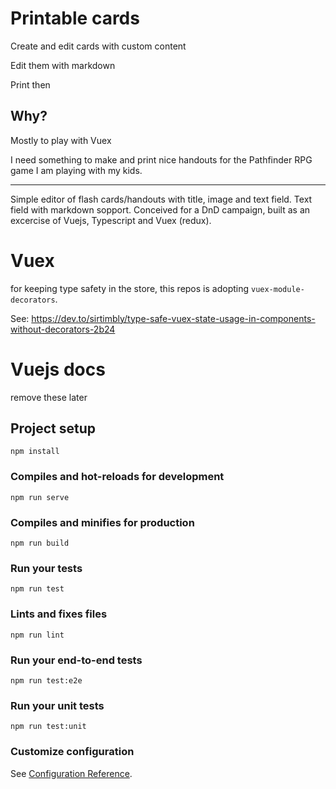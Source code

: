 # Printable cards

Create and edit cards with custom content

Edit them with markdown

Print then

## Why?

Mostly to play with Vuex

I need something to make and print nice handouts for the Pathfinder RPG game I am playing with my kids.

---

Simple editor of flash cards/handouts with title, image and text field. Text field with markdown sopport. Conceived for a DnD campaign, built as an excercise of Vuejs, Typescript and Vuex (redux).

# Vuex

for keeping type safety in the store, this repos is adopting `vuex-module-decorators`.

See: https://dev.to/sirtimbly/type-safe-vuex-state-usage-in-components-without-decorators-2b24

# Vuejs docs

remove these later

## Project setup

```
npm install
```

### Compiles and hot-reloads for development

```
npm run serve
```

### Compiles and minifies for production

```
npm run build
```

### Run your tests

```
npm run test
```

### Lints and fixes files

```
npm run lint
```

### Run your end-to-end tests

```
npm run test:e2e
```

### Run your unit tests

```
npm run test:unit
```

### Customize configuration

See [Configuration Reference](https://cli.vuejs.org/config/).
